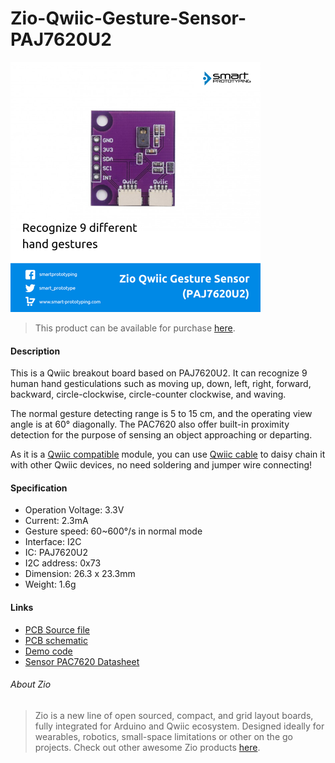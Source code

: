 # Zio-Qwiic-Gesture-Sensor-PAJ7620U2

![](gesture.png)

> This product can be available for purchase [here](https://www.smart-prototyping.com/Zio-Qwiic-Gesture-Sensor-PAJ7620U2).



#### Description

This is a Qwiic breakout board based on PAJ7620U2. It can recognize 9 human hand gesticulations such as moving up, down, left, right, forward, backward, circle-clockwise, circle-counter clockwise, and waving. 

The normal gesture detecting range is 5 to 15 cm, and the operating view angle is at 60° diagonally. The PAC7620 also offer built-in proximity detection for the purpose of sensing an object approaching or departing.

As it is a [Qwiic compatible](https://www.smart-prototyping.com/Qwiic.html) module, you can use [Qwiic cable](https://www.smart-prototyping.com/zio-cables) to daisy chain it with other Qwiic devices, no need soldering and jumper wire connecting!



#### Specification

* Operation Voltage: 3.3V
* Current: 2.3mA
* Gesture speed: 60~600°/s in normal mode
* Interface: I2C
* IC: PAJ7620U2
* I2C address: 0x73
* Dimension: 26.3 x 23.3mm
* Weight: 1.6g


#### Links
* [PCB Source file](https://github.com/ZIOCC/Zio-Qwiic-Gesture-Sensor-PAJ7620U2/tree/master/EAGLE)
* [PCB schematic](https://github.com/ZIOCC/Zio-Qwiic-Gesture-Sensor-PAJ7620U2/blob/master/zio%20qwiic%20gestuer%20sensor%20PAJ7620U2%20schematic.pdf)
* [Demo code](https://github.com/Seeed-Studio/Gesture_PAJ7620)
* [Sensor PAC7620 Datasheet](https://github.com/ZIOCC/Zio-Qwiic-Gesture-Sensor-PAJ7620U2/blob/master/PAJ7620U2_datasheet.pdf)





###### About Zio
> Zio is a new line of open sourced, compact, and grid layout boards, fully integrated for Arduino and Qwiic ecosystem. Designed ideally for wearables, robotics, small-space limitations or other on the go projects. Check out other awesome Zio products [here](https://www.smart-prototyping.com/Zio).
